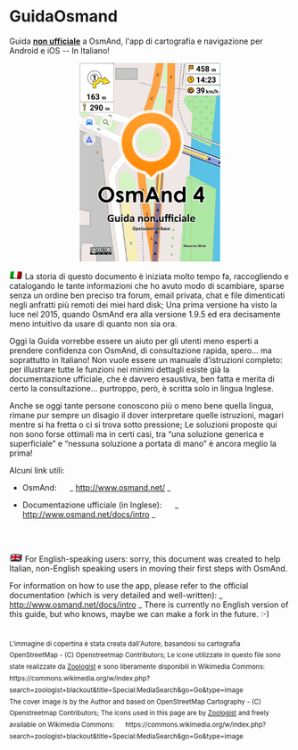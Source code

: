 # GuidaOsmand
Guida **<u>non ufficiale</u>** a OsmAnd, l'app di cartografia e navigazione per Android e iOS -- In Italiano!

<p align="center">
<img src="pub/Frontespizio_864x1222.png" alt="Copertina" width="50%"/>
</p>

<p>
<img src="pub/Blackout-Italy.png" alt="Italiano" width="24">   La storia di questo documento è iniziata molto tempo fa, raccogliendo e catalogando le tante informazioni che ho avuto modo di
scambiare, sparse senza un ordine ben preciso tra forum, email privata, chat e file dimenticati negli anfratti più
remoti dei miei hard disk; Una prima versione ha visto la luce nel 2015, quando OsmAnd era alla versione 1.9.5 ed
era decisamente meno intuitivo da usare di quanto non sia ora.

Oggi la Guida vorrebbe essere un aiuto per gli utenti meno esperti a prendere confidenza con OsmAnd, di
consultazione rapida, spero... ma soprattutto in Italiano!
Non vuole essere un manuale d’istruzioni completo: per illustrare tutte le funzioni nei minimi dettagli esiste già la
documentazione ufficiale, che è davvero esaustiva, ben fatta e merita di certo la consultazione... purtroppo, però, è
scritta solo in lingua Inglese.

Anche se oggi tante persone conoscono più o meno bene quella lingua, rimane pur sempre un disagio il
dover interpretare quelle istruzioni, magari mentre si ha fretta o ci si trova sotto pressione; Le soluzioni proposte qui non sono forse ottimali ma in certi casi, tra “una soluzione generica e superficiale” e “nessuna soluzione a portata di mano” è ancora meglio la prima!



Alcuni link utili:

  - OsmAnd: &nbsp;&nbsp;&nbsp;&nbsp; _ http://www.osmand.net/ _
  
  - Documentazione ufficiale (in Inglese): &nbsp;&nbsp;&nbsp;&nbsp; _ http://www.osmand.net/docs/intro _
</p>

<br/>
<br/>


<p>
<img src="pub/Blackout-United_Kingdom.png" alt="Italiano" width="24">   For English-speaking users: sorry, this document was created to help Italian, non-English speaking users in moving their first steps with OsmAnd. 

For information on how to use the app, please refer to the official documentation (which is very detailed and well-written):   _ http://www.osmand.net/docs/intro _
There is currently no English version of this guide, but who knows, maybe we can make a fork in the future. :-)
</p>

<br/>

<sub>
L'immagine di copertina è stata creata dall'Autore, basandosi su cartografia OpenStreetMap - (C) Openstreetmap Contributors;
Le icone utilizzate in questo file sono state realizzate da <a href="https://commons.wikimedia.org/wiki/User:Zoologist" target="_blank">Zoologist</a>  e sono liberamente disponibili in Wikimedia Commons:&nbsp;&nbsp;&nbsp;&nbsp; https://commons.wikimedia.org/w/index.php?search=zoologist+blackout&title=Special:MediaSearch&go=Go&type=image
</sub>

<br/>
<sub>
The cover image is by the Author and based on OpenStreetMap Cartography - (C) Openstreetmap Contributors;
The icons used in this page are by <a href="https://commons.wikimedia.org/wiki/User:Zoologist" target="_blank">Zoologist</a>  and freely available on Wikimedia Commons: &nbsp;&nbsp;&nbsp;&nbsp; https://commons.wikimedia.org/w/index.php?search=zoologist+blackout&title=Special:MediaSearch&go=Go&type=image
</sub>
<br/>
<br/>
